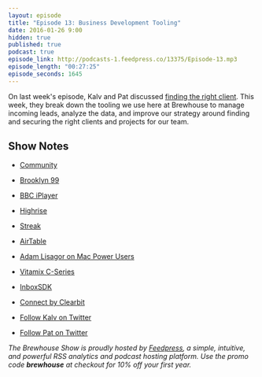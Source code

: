 ```yaml
---
layout: episode
title: "Episode 13: Business Development Tooling"
date: 2016-01-26 9:00
hidden: true
published: true
podcast: true
episode_link: http://podcasts-1.feedpress.co/13375/Episode-13.mp3
episode_length: "00:27:25"
episode_seconds: 1645
---
```


On last week's episode, Kalv and Pat discussed [finding the right client](/2016/01/19/episode-12-finding-the-right-clients.html). This week, they break down the tooling we use here at Brewhouse to manage incoming leads, analyze the data, and improve our strategy around finding and securing the right clients and projects for our team.

<!-- break -->

## Show Notes

- [Community](http://www.nbc.com/community)
- [Brooklyn 99](http://www.fox.com/brooklyn-nine-nine)
- [BBC iPlayer](https://en.wikipedia.org/wiki/BBC_iPlayer)
- [Highrise](https://highrisehq.com)
- [Streak](https://www.streak.com)
- [AirTable](https://airtable.com)
- [Adam Lisagor on Mac Power Users](https://www.relay.fm/mpu/283)
- [Vitamix C-Series](https://www.vitamix.com/Shop/C-Series)
- [InboxSDK](https://www.inboxsdk.com)
- [Connect by Clearbit](http://connect.clearbit.com)

- [Follow Kalv on Twitter](http://twitter.com/kalv)
- [Follow Pat on Twitter](http://twitter.com/patdryburgh)

*The Brewhouse Show is proudly hosted by [Feedpress][FP], a simple, intuitive, and powerful RSS analytics and podcast hosting platform. Use the promo code **brewhouse** at checkout for 10% off your first year.*

[FP]: http://feed.press
[TBS]: http://brewhouse.io/show/